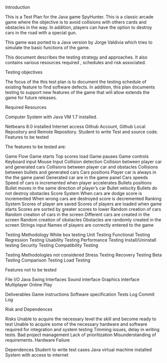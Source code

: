 Introduction

This is a Test Plan for the Java game SpyHunter. This is a classic arcade game where the objective is to avoid collisions with others cards and obstacles in the way. In addition, players can have the option to destroy cars in the road with a special gun. 

This game was ported to a Java version by Jorge Valdivia which tries to simulate the basic functions of the game.

This document describes the testing strategy and approaches. It also contains various resources required , schedules and risk associated.

Testing objectives

The focus of the this test plan is to document the testing schedule of existing feature to find software defects. In addition, this plan documents testing to support new features of the game that will allow extends the game for future releases. 

Required Resources 

Computer System with Java VM 1.7 installed.

Netbeans 8.0 installed
Internet access
Github Account, Github Local Repository and Remote Repository.
Student to write Test and source code.
Features to be tested 
	
The features to be tested are:

Game Flow
	Game starts
	Top scores load
	Game pauses
	Game controls
	Keyboard input
	Mouse Input
Collision detection
Collision between player car and generated cars
Collisions between player car and obstacles
Collisions between bullets and generated cars
Cars positions
Player car is always in the the game panel
Generated car are in the game panel
Cars speeds
Speed of cars is incremented when player accelerates
Bullets positions
Bullet moves in the same direction of player’s car 
Bullet velocity
Bullets do not destroy obstacles
Score System
When cars are dodge score is incremented
When wrong cars are destroyed score is decremented
Ranking System
Scores of player are saved
Scores of players are loaded when game starts
Scores are sorted by greater scores to lower
Random creation of cars
Random creation of cars in the screen
Different cars are created in the screen
Random creation of obstacles
Obstacles are randomly created in the screen
Strings input
Names of players are correctly entered to the game

Testing Methodology
	White box testing
	Unit Testing
	Functional Testing
	Regression Testing
	Usability Testing
	Performance Testing
	Install/Uninstall testing
	Security Testing
	Compatibility Testing

Testing Methodologies not considered
Stress Testing
Recovery Testing
Beta Testing
Comparison Testing
Load Testing

Features not to be tested
	
File I/O
	Java Swing Interfaces
	Sound interface
	Graphics interface
	Multiplayer
	Online Play

Deliverables
	Game instructions
	Software specification
	Tests Log
	Commit Log

Risk and Dependences

Risks
Unable to acquire the necessary level the skill and become ready to test
Unable to acquire some of the necessary hardware and software required for integration and system testing
Timming issues, delay in writing tests. 
Bad project management 
Lack of prioritization
Misunderstanding of requirements.
Hardware Failure 

Dependences
Student to write test cases
Java virtual machine installed
System with access to internet


